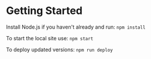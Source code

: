 # Getting Started

Install Node.js if you haven't already and run:
`npm install`

To start the local site use:
`npm start`

To deploy updated versions:
`npm run deploy`






